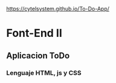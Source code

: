 https://cytelsystem.github.io/To-Do-App/
# Font-End II
## Aplicacion ToDo
### Lenguaje HTML, js y CSS